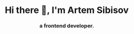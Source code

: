 <h1 align="center">Hi there 👋, I'm Artem Sibisov </h1>
<h3 align="center">a frontend developer.</h3>
<!-- ### Hi there 👋, I'm Artem Sibisov, a frontend developer.-->
<!--Live long and prosper
https://github.com/Auqpiro  -скилы
https://github.com/evgeniyworkbel  -скилы
https://github.com/angemariya/angemariya/blob/main/README.md - профиль просмотр счетчик
https://github.com/VladVlad1238 - профиль просмотр счетчик и немного описания



Hey all 👋 I'm Polina, and I create all kinds of frontend magic.  - слева в описании у Полины, наподобие
-->



- 🌱 I’m currently learning React, JavaScript, TypeScript.
- 📫 How to reach me: [777artsib@gmail.com](mailto:777artsib@gmail.com)






<!--
**Sibisov-Artem/Sibisov-Artem** is a ✨ _special_ ✨ repository because its `README.md` (this file) appears on your GitHub profile.

Here are some ideas to get you started:

- 🔭 I’m currently working on ...
- 🌱 I’m currently learning ...
- 👯 I’m looking to collaborate on ...
- 🤔 I’m looking for help with ...
- 💬 Ask me about ...
- 📫 How to reach me: ...
- 😄 Pronouns: ...
- ⚡ Fun fact: ...
-->
